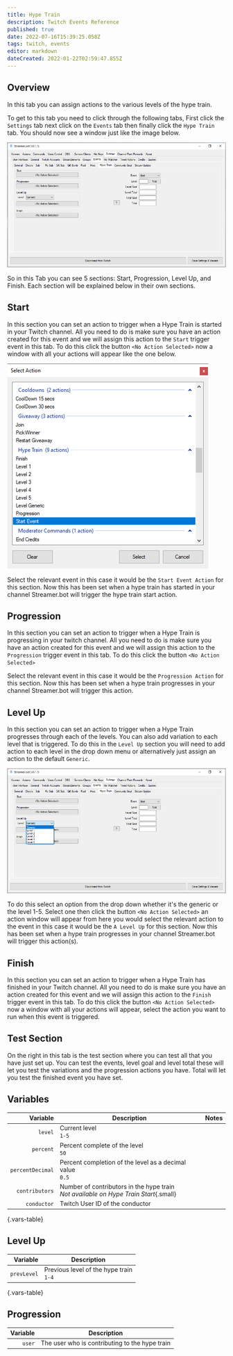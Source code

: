 ```yaml
---
title: Hype Train
description: Twitch Events Reference
published: true
date: 2022-07-16T15:39:25.058Z
tags: twitch, events
editor: markdown
dateCreated: 2022-01-22T02:59:47.855Z
---
```


## Overview

In this tab you can assign actions to the various levels of the hype train. 

To get to this tab you need to click through the following tabs, First click the `Settings` tab next click on the `Events` tab then finally click the `Hype Train` tab. You should now see a window just like the image below.

![hypetrain.png](/hypetrain.png)

So in this Tab you can see 5 sections: Start, Progression, Level Up, and Finish. Each section will be explained below in their own sections. 

## Start

In this section you can set an action to trigger when a Hype Train is started in your Twitch channel. All you need to do is make sure you have an action created for this event and we will assign this action to the `Start` trigger event in this tab. To do this click the button `<No Action Selected>` now a window with all your actions will appear like the one below. 

![actionshype.png](/actionshype.png)

Select the relevant event in this case it would be the `Start Event Action` for this section.  Now this has been set when a hype train has started in your channel Streamer.bot will trigger the hype train start action. 

## Progression

In this section you can set an action to trigger when a Hype Train is progressing in your twitch channel. All you need to do is make sure you have an action created for this event and we will assign this action to the `Progression` trigger event in this tab. To do this click the button `<No Action Selected>` 

Select the relevant event in this case it would be the `Progression Action` for this section.  Now this has been set when a hype train progresses in your channel Streamer.bot will trigger this action. 


## Level Up 

In this section you can set an action to trigger when a Hype Train progresses through each of the levels. You can also add variation to each level that is triggered. To do this in the `Level Up` section you will need to add action to each level in the drop down menu or alternatively just assign an action to the default `Generic`. 

![hype_levels_.png](/hype_levels_.png)

To do this select an option from the drop down whether it's the generic or the level 1-5. Select one then click the button `<No Action Selected>` an action window will appear from here you would select the relevant action to the event in this case it would be the `A Level Up` for this section. Now this has been set when a hype train progresses in your channel Streamer.bot will trigger this action(s).

## Finish 

In this section you can set an action to trigger when a Hype Train has finished in your Twitch channel. All you need to do is make sure you have an action created for this event and we will assign this action to the `Finish` trigger event in this tab. To do this click the button `<No Action Selected>` now a window with all your actions will appear, select the action you want to run when this event is triggered.

## Test Section 

On the right in this tab is the test section where you can test all that you have just set up. You can test the events, level goal and level total these will let you test the variations and the progression actions you have. Total will let you test the finished event you have set.


## Variables


Variable | Description | Notes
---------:|------------|---
`level` | Current level <br> `1-5`
`percent` |Percent complete of the level <br> `50`
`percentDecimal` | Percent completion of the level as a decimal value <br> `0.5`
`contributors` | Number of contributors in the hype train <br> *Not available on Hype Train Start*{.small}
`conductor` | Twitch User ID of the conductor
{.vars-table}


## Level Up

Variable | Description
---------:|------------
`prevLevel` | Previous level of the hype train <br> `1-4`
{.vars-table}

## Progression

Variable | Description
---------:|------------
`user` | The user who is contributing to the hype train


